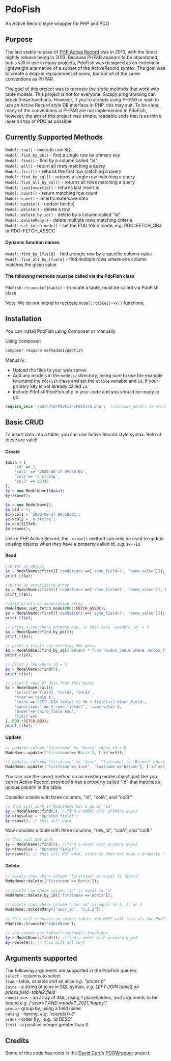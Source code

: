 # PdoFish
An Active Record style wrapper for PHP and PDO

## Purpose
The last stable release of [PHP Active Record](http://www.phpactiverecord.org) was in 2010, with the latest nightly release being in 2013. Because PHPAR appears to be abandoned, but is still in use in many projects, PdoFish was designed as an extremely lightweight alternative of a subset of the ActiveRecord syntax. The goal was to create a drop-in replacement of _some, but not all_ of the same conventions as PHPAR. 

The goal of this project was to recreate the _static_ methods that work with table models.  This project is not for everyone. Sloppy programming can break these functions. However, if you're already using PHPAR or wish to use an Active Record style DB interface in PHP, this may suit. To be clear, many of the conventions in PHPAR are not implemented in PdoFish, however, the aim of this project was simple, readable code that is as thin a layer on top of PDO as possible. 

## Currently Supported Methods
```Model::raw()``` - execute raw SQL  
```Model::find_by_pk()``` - find a single row by primary key  
```Model::find()``` - find by a column called "id"  
```Model::all()``` - return all rows matching a query   
```Model::first()``` - returns the first row matching a query  
```Model::find_by_sql()``` - returns a single row matching a query  
```Model::find_all_by_sql()``` - returns all rows matching a query  
```Model::lastInsertId()``` - returns last insert id  
```Model::count()``` - return matching row count  
```Model::save()``` - insert/create/save data  
```Model::update()``` - update field(s)  
```Model::delete()```  - delete a row  
```Model::delete_by_id()``` - delete by a column called "id"   
```Model::deleteMany()``` - delete multiple rows matching criteria   
```Model::set_fetch_mode()``` - set the PDO fetch mode, e.g. PDO::FETCH_OBJ or PDO::FETCH_ASSOC  

#### Dynamic function names
```Model::find_by_[field]``` - find a single row by a specific column value  
```Model::find_all_by_[field]``` - find multiple rows where one column matches the given value  

#### The following methods must be called via the PdoFish class
```PdoFish::truncate($table)``` - truncate a table, must be called via PdoFish class  

Note: We do not intend to recreate ```Model::table()->x()``` functions.  

Installation
------------
You can install PdoFish using Composer or manually.   

Using composer:   
```bash
composer require sethadam1/pdofish
```

Manually: 
- Upload the files to your web server.  
- Add any models in the ```models/``` directory, being sure to use the example to extend the ```PdoFish``` class and set the ```$table``` variable and ```id```, if your primary key is not already called ```id```. 
- Include Pdofish/PdoFish.php in your code and you should be ready to go. 

```php  
require_once '/path/to/PdoFish/PdoFish.php';  //include_once() is also ok
```

## Basic CRUD
To insert data into a table, you can use Active Record style syntax. Both of these are valid: 

#### Create 
```php  
$data = [
	'id' => 1,  
	'col1' => '2020-08-27 09:58:01',  
	'col2'=> 'a string',  
	'col3' => 12345  
];  
$y = new ModelName($data);  
$y->save();  
  
$x = new ModelName();  
$x->id = 1;  
$x->col1 = '2020-08-27 09:58:01';  
$x->col2 = 'a string';  
$x->col312345;  
$x->save();  
```

Unlike PHP Active Record, the ```->save()``` method can only be used to update existing objects when they have a property called id, e.g. ```$x->id```. 

#### Read

```php  
//print an object
$x = ModelName::first(['conditions'=>['some_field=?', 'some_value']]);
print_r($x); 
```  

```php  
//print an associative array 
$x = ModelName::first(['conditions'=>['some_field=?', 'some_value']], PDO::FETCH_ASSOC);
print_r($x); 
```  

```php  
//also prints an associative array   
ModelName::set_fetch_mode(PDO::FETCH_ASSOC); 
$x = ModelName::first(['conditions'=>['some_field=?', 'some_value']]);
print_r($x); 
```  

```php  
// print a row where primary key, in this case 'example_id' = 5
$x = ModelName::find_by_pk(5);
print_r($x);
```  

```php  
// print a single row matching SQL query  
$x = ModelName::find_by_sql('select * from random_table where random_field=12');
print_r($x);
```  

```php  
// print a row where id = 5   
$x = ModelName::find(5);
print_r($x); 
```

```php  
// print 5 rows of data from this query   
$x = ModelName::all([
	'select'=>'field1, field2, field3',
	'from'=>'table t',
	'joins'=>'LEFT JOIN table2 t2 ON t.field1=t2.other_field',
	'conditions' => ['some_field=?', 'some_value'],
	'order'=>'third_field ASC',
	'limit'=>5
], PDO::FETCH_OBJ);
print_r($x);
```

#### Update  
```php    
// updates column "firstname" to "Boris" where id = 5
ModeName::update(['firstname'=>'Boris'], ['id'=>5]); 

// updates columns "firstname" to "June", "lastname" to "Basoon" where id = 5
ModeName::update(['firstname'=>'June', 'lastname'=>'Basoon'], ['id'=>5]); 
```   
  
You can use the save() method on an existing model object, just like you can in Active Record, provided it has a property called "id" that matches a unique column in the table.  

Consider a table with three columns, "id", "colA", and "colB." 
```php  
// this will work if ModelName has a pk of "id" 
$y = ModelName::find(3); //find a model with primary key=3  
$y->thevalue = "Updated field!";  
$y->save(); // this will work   
```

Now consider a table with three columns, "row_id", "colA", and "colB."   
```php   
// this will NOT work  
$y = ModelName::find(3); //find a model with primary key=3  
$y->thevalue = "Updated field!";  
$y->save(); // this will NOT work, since $y does not have a property "id"   
```  
  
#### Delete  
```php    
// delete rows where column "firstname" is equal to "Boris"  
ModeName::delete(['firstname'=>'Boris']);   
  
// delete row where column "id" is equal to "5"  
ModeName::delete_by_id(['firstname'=>'Boris']);   
  
// delete rows where column "user_id" is equal to 1, 2, or 3  
ModeName::deleteMany(['user_id', '1,2,3']);   
   
// this will truncate an entire table. You MUST call this via the PdoFish class, and not a child class  
PdoFish::truncate('tableName');  

// you cannot use table()->method() functions   
$y = ModelName::find(3); //find a model with primary key=3  
$y->delete(); // this will not work   
```    
  
## Arguments supported
The following arguments are supported in the PdoFish queries:  
```select``` - columns to select  
```from``` - table, or table and an alias _e.g. "prices p"_  
```joins``` - a string of joins in SQL syntax, _e.g. LEFT JOIN table2 on prices.field=table2.field_   
```conditions``` - an array of SQL, using ? placeholders, and arguments to be bound _e.g. ['year=? AND mood=?',2021,'happy']_   
```group``` - group by, using a field name  
```having``` - having, _e.g. 'count(x)>3'_  
```order``` - order by, _e.g. 'id DESC'  
```limit``` - a positive integer greater than 0  

## Credits
Some of this code has roots in the [David Carr](https://twitter.com/dcblogdev)'s [PDOWrapper](https://dcblog.dev/docs/pdo-wrapper) project. 

